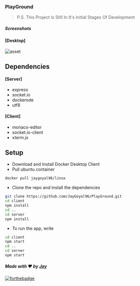 ### PlayGround
>P.S. This Project Is Still In It's Initial Stages Of Development

##### Screenshots
#### [Desktop]
![asset](https://github.com/JayGoyal96/PlayGround/blob/master/asset/1.png?raw=false)

## Dependencies
#### [Server]
* express
* socket.io
* dockerode
* utf8

#### [Client]
* monaco-editor
* socket.io-client
* xterm.js

## Setup
- Download and Install Docker Desktop Client
- Pull ubuntu container

```bash
docker pull jaygoyal96/linux
```
- Clone the repo and install the dependencies 

```bash
git clone https://github.com/JayGoyal96/PlayGround.git
cd client
npm install
cd ..
cd server
npm install
```
- To run the app, write

```bash
cd client
npm start
cd ..
cd server
npm start
```

##### Made with ♥ by <a href="https://github.com/jaygoyal96">Jay</a>


[![forthebadge](https://forthebadge.com/images/badges/built-with-love.svg)](https://github.com/jaygoyal96)
